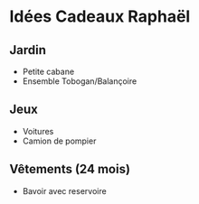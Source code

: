 # Idées Cadeaux Raphaël

## Jardin

- Petite cabane
- Ensemble Tobogan/Balançoire

## Jeux

- Voitures
- Camion de pompier

## Vêtements (24 mois)

- Bavoir avec reservoire
